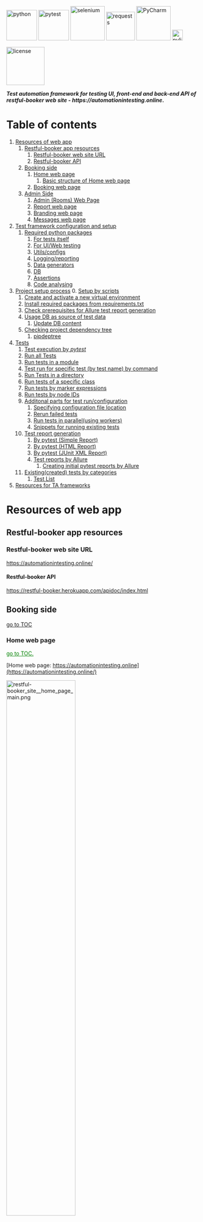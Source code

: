 <!-- Header Section -->
<p align="left">
  <img alt="python" src="https://img.shields.io/badge/python-3670A0?style=for-the-badge&logo=python&logoColor=ffdd54" width="80"/>
  <img alt="pytest" src="https://img.shields.io/badge/py-test-blue?logo=pytest" width="80"/>
  <img alt="selenium" src="https://img.shields.io/badge/-selenium-%43B02A?style=for-the-badge&logo=selenium&logoColor=white" width="90"/>
  <img alt="requests" src="https://img.shields.io/badge/-requests-%43B02A?style=for-the-badge&logo=requests&logoColor=white" width="75"/>
  <img alt="PyCharm" src="https://img.shields.io/badge/pycharm-143?style=for-the-badge&logo=pycharm&logoColor=black&color=black&labelColor=green" width="90"/>
  <img alt="pylint" src="https://raw.githubusercontent.com/pylint-dev/pylint/main/doc/logo.png" width="28"/>
</p>
<p>
  <img alt="license" src="https://img.shields.io/badge/license-MIT-yellow?style=for-the-badge" width="100"/>
</p>


**_Test automation framework for testing UI, front-end and  back-end API of restful-booker web site - https://automationintesting.online_.**

# Table of contents <div id="toc"></div>
1. [Resources of web app](#resources-of-web-app)
   1. [Restful-booker app resources](#restful-booker-app-resources)
      1. [Restful-booker web site URL](#restful-booker-web-site-url)
      2. [Restful-booker API](#restful-booker-api)
   2. [Booking side](#booking-side)
      1. [Home web page](#home-web-page)
         1. [Basic structure of Home web page](#basic-structure-of-home-web-page)
      2. [Booking web page](#booking-web-page)
   3. [Admin Side](#admin-side)
      1. [Admin (Rooms) Web Page](#admin-rooms-web-page)
      2. [Report web page](#report-web-page)
      3. [Branding web page](#branding-web-page)
      4. [Messages web page](#messages-web-page)
2. [Test framework configuration and setup](#test-framework-configuration-and-setup)
   1. [Required python packages](#required-python-packages)
      1. [For tests itself](#for-tests-itself)
      2. [For UI/Web testing](#for-uiweb-testing)
      3. [Utils/configs](#utilsconfigs)
      4. [Logging/reporting](#loggingreporting)
      5. [Data generators](#data-generators)
      6. [DB](#db)
      7. [Assertions](#assertions)
      8. [Code analysing](#code-analysing)
3. [Project setup process](#project-setup-process)
   0. [Setup by scripts](#0setup-by-scripts) 
   1. [Create and activate a new virtual environment](#1-create-and-activate-a-new-virtual-environment)
   2. [Install required packages from requirements.txt](#2-install-required-packages-from-requirementstxt)
   3. [Check prerequisites for Allure test report generation](#3-check-prerequisites-for-allure-test-report-generation)
   4. [Usage DB as source of test data](#4-usage-db-as-source-of-test-data)
      1.  [Update DB content](#1-update-db-content)
   5. [Checking project dependency tree](#checking-project-dependency-tree)
      1. [pipdeptree](#pipdeptree)
4. [Tests](#tests) 
   1.  [Test execution by _pytest_](#test-execution-by-_pytest_)
      1. [Run all Tests](#run-all-tests)
      2. [Run tests in a module](#run-tests-in-a-module)
      3. [Test run for specific test (by test name) by command](#test-run-for-specific-test-by-test-name-by-command)
      4. [ Run Tests in a directory](#run-tests-in-a-directory)
      6. [Run tests of a specific class](#run-tests-of-a-specific-class)
      7. [Run tests by marker expressions](#run-tests-by-marker-expressions)
      5. [Run tests by node IDs](#run-tests-by-node-ids)
      8. [Additonal parts for test run/configuration](#additional-parts-for-test-runconfiguration)
         1. [Specifying configuration file location](#specifying-configuration-file-location)
         2. [Rerun failed tests](#rerun-failed-tests)
         3. [Run tests in parallel(using workers)](#run-tests-in-parallelusing-workers)
         4. [Snippets for running existing tests](#snippets-for-running-existing-tests)
      9. [Test report generation](#test-report-generation)
         1. [By pytest (Simple Report)](#by-pytest-simple-report)
         2. [By pytest (HTML Report)](#by-pytest-html-report)
         3. [By pytest (JUnit XML Report)](#by-pytest-junit-xml-report)
         4. [Test reports by Allure](#test-reports-by-allure)
            1. [Creating initial pytest reports by Allure](#creating-initial-pytest-reports-by-allure-)
   2. [Existing(created) tests by categories](#existingcreated-tests-by-categories)
      1. [Test List](#test-list)
5. [Resources for TA frameworks](#resources-for-ta-frameworks)


# Resources of web app
## Restful-booker app resources

### Restful-booker web site URL
https://automationintesting.online/
#### Restful-booker API
https://restful-booker.herokuapp.com/apidoc/index.html

## Booking side

[go to TOC](#table-of-contents)

### Home web page

<a href="#toc" style="color: green;">go to TOC.</a>

[Home web page: https://automationintesting.online](https://automationintesting.online/)

<img src="project_related_data\pic\restful-booker_site__home_page_main.png" alt="restful-booker_site__home_page_main.png" style="width:60%;">

#### Basic structure of home web page

    ```
        logo(picture)
            welcome_text
        rooms_section
            room_section
                hotel_picture
                hotel_room_description
                    hotel_room_description_header
                        hotel_room_type
                        hotel_room_wheelchair_option
                    hotel_room_description_title
                    hotel_room_options
                        hotel_room_option_wifi
                        hotel_room_option_refreshments
                        hotel_room_option_tv
                        hotel_room_option_safe
                        hotel_room_option_radio
                        hotel_room_option_views
                    hotel_room_booking_button
                booker_contact_form
                    name_input_form
                    email_input_form
                    phone_input_form
                    subject_input_form
                    message_input_form
                    submit_button_on_contact_form
                    alert_booker_form
                hotel_contact_details_field
                map_picture
                footer_panel
                    site_owner_info
                    cookie_policy_link
                    privacy_policy_link
                    admin_panel_link
    ```

## Booking web page

<a href="#toc" style="color: green;">go to TOC.</a>

[Booking web page: https://automationintesting.online](https://automationintesting.online/)

Same URL as for Home page but with additional components on the page

<img src="project_related_data\pic\restful-booker_site__book_this_room_page.png" alt="restful-booker_site__home_page_main.png" style="width:60%;">

## Admin side

### Admin (Rooms) web page

<a href="#toc" style="color: green;">go to TOC.</a>

[Home web page: https://automationintesting.online/#/admin/](https://automationintesting.online/#/admin/)

<img src="project_related_data\pic\restful-booker_site__admin-room_page.png" alt="restful-booker_site__admin-room_page.png" style="width:70%;">

### Report web page

<a href="#toc" style="color: green;">go to TOC.</a>

[Report web page: https://automationintesting.online/#/admin/report](https://automationintesting.online/#/admin/)

<img src="project_related_data\pic\restful-booker_site__report_page.png" alt="restful-booker_site__report_page.png" style="width:70%;">

### Branding web page

<a href="#toc" style="color: green;">go to TOC.</a>

[Branding web page: https://automationintesting.online/#/admin/branding](https://automationintesting.online/#/admin/)

<img src="project_related_data\pic\restful-booker_site__branding_page.png" alt="restful-booker_site__branding_page.png" style="width:70%;">

### Messages web page

<a href="#toc" style="color: green;">go to TOC.</a>

[Messages web web page: https://automationintesting.online/#/admin/messages](https://automationintesting.online/#/admin/messages)

<img src="project_related_data\pic\restful-booker_site__messages_page.png" alt="restful-booker_site__messages_page.png" style="width:70%;">

# Test framework configuration and setup

## Required python packages

<a href="#toc" style="color: green;">go to TOC.</a>

In this project used 'pip-tools' and approach to use highlevel dependency tree. Main required packages presented in `requirements.in`. All used Python packages for the current project are generates in `requirements.txt`

Below is the list of main packages with references

### For tests itself

<a href="#toc" style="color: green;">go to TOC.</a>

* **pytest**
    * pypi.org docs: https://pypi.org/project/pytest/
    * related info: https://docs.pytest.org/en/latest/ 
    ```
    pip install pytest
    ```
  
* **hypothesis**
    * pypi.org docs: https://pypi.org/project/hypothesis/
    * related info: https://hypothesis.works/
    ```
    pip install hypothesis
    ```
  

### For ui/web testing

<a href="#toc" style="color: green;">go to TOC.</a>

* **selenium**
    * pypi.org docs: https://pypi.org/project/selenium/
    * related info: https://selenium-python.readthedocs.io/ 
    ```
    pip install selenium
    ```


* **webdriver-manager**
    * pypi.org docs: https://pypi.org/project/webdriver-manager/
    * related info:https://github.com/bonigarcia/webdrivermanager 
    ```
    pip install webdriver-manager
    ```

### Utils/configs

<a href="#toc" style="color: green;">go to TOC.</a>

* **mypy**
    * pypi.org docs: https://pypi.org/project/mypy/
    * related info: https://mypy-lang.org/
    ```
    pip install mypy
    ```

* **python-dotenv**
    * pypi.org docs: https://pypi.org/project/dotenv/
    * related info: https://www.dotenv.org/docs/languages/python
    ```
    pip install python-dotenv
    ```
  
* **pyyaml**
    * pypi.org docs: https://pypi.org/project/PyYAML/
    * related info: https://pyyaml.org/
    ```
    pip install pyyaml
    ```
  
* **configParser**
    * pypi.org docs: https://pypi.org/project/configparser/
    * related info: https://docs.python.org/3/library/configparser.html
    ```
    pip install configparser
    ```
  
* **openpyxl**
    * pypi.org docs: https://pypi.org/project/openpyxl/
    * related info: https://openpyxl.readthedocs.io/en/stable/
    ```
    pip install openpyxl
    ```

* **pylint**
    * pypi.org docs: https://pypi.org/project/pylint/
    * related info: https://github.com/pylint-dev/pylint
    ```
    pip install pylint
    ```
    
    Generate a default configuration file for the Pylint code analyzerby 
    ```
    pylint --generate-rcfile > pylint.rc
    ```

* **pyreverse**
    * pypi.org docs: https://pypi.org/project/pyreverse/
    * related info:  https://pylint.readthedocs.io/en/latest/pyreverse.html\
    Pyreverse has now been integrated to pylint : http://pypi.python.org/pypi/pylint/
    

* **pipdeptree**
    * pypi.org docs: https://pypi.org/project/pipdeptree/
    * related info: https://github.com/tox-dev/pipdeptree
    
    ```
    pip install pipdeptree
    ```
  
  
### Logging/reporting

* **allure**
    * pypi.org docs: https://pypi.org/project/allure-pytest/
    * related info: https://allurereport.org/docs/pytest/
    ```
    pip install allure-pytest
    ```

* **pytest-html**
    * pypi.org docs:https://pypi.org/project/pytest-html/
    * related info: https://pytest-html.readthedocs.io/en/latest/
    ```
    pip install pytest-html
    ```

* **loguru**
    * pypi.org docs: https://pypi.org/project/loguru/
    * related info: https://loguru.readthedocs.io/ 
    ```
    pip install loguru

### Data generators

<a href="#toc" style="color: green;">go to TOC.</a>

* **wonderwords**
    * pypi.org docs: https://pypi.org/project/wonderwords/
    * related info: https://loguru.readthedocs.io/
    ```
    pip install wonderwords
    ```

* **Faker**
    * pypi.org docs: https://pypi.org/project/Faker/
    * related info: http://faker.rtfd.org/
    ```
    pip install Faker
    ```

### DB
* **mysql-connector-python**
    * pypi.org docs: https://pypi.org/project/mysql-connector-python/
    * related info: https://dev.mysql.com/doc/connector-python/en/
    ```
    pip install mysql-connector-python
    ```

### Assertions

<a href="#toc" style="color: green;">go to TOC.</a>

* **PyHamcrest**
    * pypi.org docs: https://pypi.org/project/PyHamcrest/
    * related info: https://pyhamcrest.readthedocs.io/
    ```
    pip install PyHamcrest
    ```

* **regex**
    * pypi.org docs: https://pypi.org/project/regex/
    * related info: https://github.com/mrabarnett/mrab-regex
    ```
    pip install regex
    ```
### Code analysing

* pylint
      * pypi.org docs: https://pypi.org/project/pylint/
      * related info: https://pylint.readthedocs.io/en/latest/
    ```
    pip install pylint
    ```

# Project setup process
<a href="#toc" style="color: green;">go to TOC.</a>

## 0.Setup by scripts
By default you can use file: 
1. `setup_env.bat` for Windows-based machine or 
2. `setup_env.sh` UNIX-based
for validating python version, installing all packages required for running current project.
Otherwise you can manually install everything using described steps below or fix some issues that appears while project was configured via scripted file.  

## 1. Create and activate a new virtual environment:
<a href="#toc" style="color: green;">go to TOC.</a>

- **_Create virtual environment._**\
  Script below is creating environment with name 'env'.\
  If you want to create environment with unique name, please replace the env name using your env name in script\
  _python -m {here_is_your_venv_name} ../env_

  Working script for creating venv with name 'venv' is below:
    ```
    python -m venv ../env
    ```
  
  then activate it
    * for unix-based
  ```
  source ../venv/bin/activate
  ```
    * for windows
  ```
  .\.venv\Scripts\Activate
  ```

  If you like to have different name for the environment
  ```
  python -m venv {venv_for_project}   
  ```

  and then

  ```
  source {venv_for_project}/Scripts/activate
  ```

**_For deactivating created env use command_**\
    ```
    deactivate
    ```


## 2. Install required packages from requirements.txt
<a href="#toc" style="color: green;">go to TOC.</a>

```
pip install -r requirements.txt
```

If **_requirements.txt_** file is missing request, or you have different configuration of the project after installation, please generate new  _requirements.txt_ file using command\

`
pip-compile requirements.in
`
Created requirements.txt file will have all dependency for the project

In case if you are using 'pip-tools' do next steps, check requirements.in and do next actions. 
1. compile requirements.txt by

```
pip-compile requirements.in
```

2. install dependencies by

`
pip install -r requirements.txt  
`

## 3. Check prerequisites for Allure test report generation

<a href="#toc" style="color: green;">go to TOC.</a>

1. Check your system on installed and available :
   * JAVA
     ```
     java -version
     ```

   * Node.js
     ```
     node -v
     ```

     If programs are missing install them using info below

2. Install Java 3
    * Download Java 3 [HERE](https://nodejs.org/en/download/package-manager)

3. Install Node.js
    * Download Node.js [HERE](https://nodejs.org/en/download/package-manager)

4. In command prompt, run the below command
    ```
    npm install -g allure-commandline

5. Add _npm_ and _allure-commandline_ to system path
    ```
    %AppData\Roaming\npm
    ```
    %AppData\Roaming\npm\node_modules\allure-commandline\bin
   
6. Check that system can have access to allure by
    ```
    allure --version
    ```

7. Install allure-pytest
    ``` 
   pip install allure-pytest
    ```
   or from your IDE

## 4. Usage DB as source of test data

<a href="#toc" style="color: green;">go to TOC.</a>

In case if your test data is stored in DB or external files, check the project configuration and adjust test data
manually.

### 1. Update DB content

<a href="#toc" style="color: green;">go to TOC.</a>

If you are using data from DB generate data based on your testing model or paste it manually
preferable to use pip install mysql-connector-python
 
 
## Checking project dependency tree
### pipdeptree
Basic Dependency Tree
```python
pipdeptree
```
Dependency Tree in JSON Format
```python
pipdeptree --json
```
Dependency Tree with Outdated Packages
```python
pipdeptree --outdated
```
Dependency Tree for a Specific Package
```python
pipdeptree -p <package_name>
```
Generate a Text Report and Save to File
```python
pipdeptree > resources/project_dependencies.txt
```

Visualize Dependency Tree with Graphviz first install graphviz:
```python
pip install graphviz
```
then generate a graphical representation:
```python
pipdeptree --graph-output png > resources/project_dependencies.png
```

# Tests

<a href="#toc" style="color: green;">go to TOC.</a>

More information about test runs by pytest you can
find [here](https://pytest-with-eric.com/introduction/pytest-run-single-test/)

## Test execution by _pytest_

<a href="#toc" style="color: green;">go to TOC.</a>

All tests are located in **_tests_** folder

### Run all Tests

<a href="#toc" style="color: green;">go to TOC.</a>

To run all the tests from the root directory, you can use the following command:
```    
python pytest
```
or just
```python
pytest
```

You can add the -v flag to get more verbose output:

``` 
python pytest -v
```

![python_pytest_verbose.png](project_related_data/pic/python_pytest_verbose.png)

You can enable live console logging using the pytest -s command too.

### Run tests in a module

<a href="#toc" style="color: green;">go to TOC.</a>

To run all tests in a specific file (module), use the following command:

`pytest tests/unit/test_functions.py`

### Test run for specific test (by test name) by command

<a href="#toc" style="color: green;">go to TOC.</a>

Use the `-k` option followed by the name of the test function or method you want to run

`python -k {some_test}}`\
e.g.
```
python -k test_dummy_test.py
```

### Run tests in a directory

<a href="#toc" style="color: green;">go to TOC.</a>

Perhaps you may decide to split your tests by unit, integration, end-to-end, performance, regression and so on.\
If you need an overview of the various types of testing for your Python applications, this article on the types of\
software testing is a good introduction.\
In these cases it’s helpful to run tests within a specific directory, and you can use:

```
pytest {path_to_the_folder_with_test}
```

e.g.

```
pytest tests/dummy_tests
```

### Run tests by node IDs

<a href="#toc" style="color: green;">go to TOC.</a>

To run a specific test, you can use the test’s node ID, which is essentially its path in the syntax:\
`{filename.py}::{test_function_name}.`\
For example, to run the test_add_negative_numbers function in the test_functions.py file, you can use the following
command:

```
pytest  test/dummy_tests/test_functions.py::test_add_positive_numbers
```

This runs the **_test_add_positive_numbers_** test in the test_functions.py file.

### Run tests of a specific class

<a href="#toc" style="color: green;">go to TOC.</a>

You can also run all tests in a specific class. To do this, you use the :: operator followed by the class name.\
For example, to run all tests in the RegressionTests class, you can use the following command:

`pytest test/dummy_tests/test_functions.py::TestsUnit`

### Run tests by marker expressions

<a href="#toc" style="color: green;">go to TOC.</a>

By using markers, you can run specific groups of tests, exclude tests, and prioritize tests. This can help you to write
better tests and to get more value from your test suite.

We’ve covered several kinds of markers in the articles on Pytest Timeout, Pytest Skip Tests and Pytes Asyncio.

In Pytest, you can assign markers to your test functions using the @pytest.mark decorator. You can then use these
markers to run specific tests.

This is especially useful when you have different types of tests, such as fast and slow tests, and you want to run them
selectively.

Example of pytest written with markers presented below
```python
@pytest.mark.unit
def test_one():
    result_of_doing = do_something()
    assert result_of_doing ==1
```
To run tests based on marker expressions, you use the -m flag followed by the marker name.

```
[pytest]
markers =
    unit : unit tests
    end_to_end  : end to end tests
    skip : slow tests`
```
command is 

```
pytest -m unit
```

In case if ini file located not in the root directory marker should be passed via flag `-c` and valid configured path to
the ini file

## Additional parts for test run/configuration
### Specifying configuration file location

<a href="#toc" style="color: green;">go to TOC.</a>

The -c option allows you to specify the path to your pytest.ini file directly.

`pytest -c path/to/your/pytest.ini`\
example of usage for current project is ```pytest -c config/pytest.ini -m unit```

Better to set the PYTEST_ADDOPTS environment variable to include the config file path:

`export PYTEST_ADDOPTS="-c config/pytest.ini"`

### Rerun failed tests

```shell
pytest --reruns 3 --alluredir="resources/allure_reports
```
_Full Command Breakdown_

`-n 4`: Runs tests in parallel using 4 worker processes.

`--reruns 3`: Reruns any failed tests up to 3 times.

`--alluredir="resources/allure_reports"`: Specifies the directory to store Allure reports.

### Run tests in parallel(using workers)

**_Installing Required Plugins_**

Make sure you have the required plugins installed:
* for parallel test execution
```shell
pytest-xdist 
```
* for rerunning failed tests
```shell
pytest-rerunfailures 
```

```shell
pytest -n 3 
```
_-n 4_: Runs tests in parallel using 4 worker processes.


### Snippets for running existing tests

<a href="#toc" style="color: green;">go to TOC.</a>

1. Test for checking home page (not a booking view)

```
pytest test/web_app_tests/test_login_page.py::test_check_main_section_of_home_page
```

## Test report generation

<a href="#toc" style="color: green;">go to TOC.</a>

### By pytest (Simple Report)
Simple pytest report generation in html format is possible by executing command

Short Traceback:

```python
pytest --tb=short
```
Long Traceback (default):
```python
pytest --tb=long
```

No Traceback (only show test results):
```python
pytest --tb=short --disable-warnings
```

### By pytest (HTML Report)
```python
pytest --html=resources/test_report/project_test_report.html
```

### By pytest (JUnit XML Report)
```python
pytest --junitxml=resources/test_report/project_test_report.xml
```

### Test reports by Allure
<a href="#toc" style="color: green;">go to TOC.</a>

#### Creating initial pytest reports by Allure 
<a href="#toc" style="color: green;">go to TOC.</a>
For generating Allure reports on the tests performed, you must first execute tests by pytest.
You need specify a path for the test results directory in the --alluredir command-line argument when running your tests.

```shell
pytest --alluredir="resources/test_report/allure_reports"
```
If any any error appears 
* Check that the system statisfy Allure requirements.
* Confirm that all components installed, report folder is created.
 need to specify execution tests by pytests with specific output format. 

When test execution completed , Allure reports generation starts after executing
```shell
allure serve {path_to_report_folder}
```

Example of command execution:
```shell
(.venv) {project_dir_path} allure serve "resources/allure_reports"
```
command that is applicable for the current project configuration is
```shell
allure serve "resources/allure_reports"
```

After successful execution of command allure starts server and provide server URL for checking allure report in the browser.


## Existing(created) tests by categories
<a href="#toc" style="color: green;">go to TOC.</a>

### Test List
List of existing tests for the current project is possible to generate by executing python script [make_list_of_tests.py](utilities/make_list_of_tests.py).
Result will be presented in the [list_of_all_project_tests.md](resources/list_of_all_project_tests.md). \
All tests are grouping by categories. \
IMPORTANT!!!
If you did any changes, please validate path to the test dir in the [make_list_of_tests.py](utilities/make_list_of_tests.py) 

# Resources for TA frameworks

<a href="#toc" style="color: green;">go to TOC.</a>

- [Contact List App - web app for pure API testing](https://thinking-tester-contact-list.herokuapp.com/)
    - was available at 18 June 2024
- Web apps for testing
  - [OrangeHRM web app](https://opensource-demo.orangehrmlive.com/)
  - [httpbin.org - web app](https://httpbin.org/#/)
      - was available at 18 June 2024
      - the developer - [Website](https://kennethreitz.org/)
      - A simple HTTP Request & Response Service.
      - Run locally: `$ docker run -p 80:80 kennethreitz/httpbin`
      - [HTML form](https://httpbin.org/forms/post) that posts to `/post /forms/post`
      - was available at 18 June 2024
  - [tutorialsninja.com - web app](https://tutorialsninja.com/demo/)
      - was available at 18 June 2024